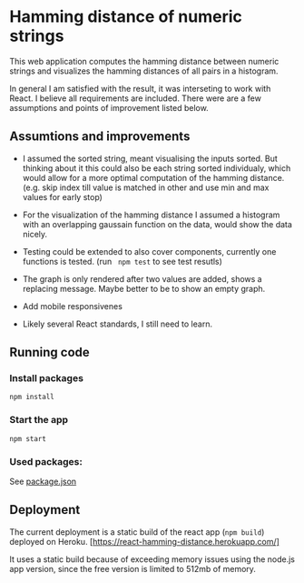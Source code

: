 # Hamming distance of numeric strings

This web application computes the hamming distance between numeric strings and visualizes the hamming distances of all
pairs in a histogram.

In general I am satisfied with the result, it was interseting to work with React. I believe all requirements are included. There were are a few assumptions and points of improvement listed below.

## Assumtions and improvements
- I assumed the sorted string, meant visualising the inputs sorted. But thinking about it this could also be each string sorted individualy, which would allow for a more optimal computation of the hamming distance. (e.g. skip index till value is matched in other and use min and max values for early stop)

- For the visualization of the hamming distance I assumed a histogram with an overlapping gaussain function on the data, would show the data nicely.

- Testing could be extended to also cover components, currently one functions is tested. (run ``` npm test``` to see test resutls)

- The graph is only rendered after two values are added, shows a replacing message. Maybe better to be to show an empty graph.

- Add mobile responsivenes

- Likely several React standards, I still need to learn. 

## Running code
### Install packages
```npm install```
### Start the app
```npm start```


### Used packages:
See [package.json](https://github.com/WSeubring/React-hamming-distance/blob/main/package.json)

## Deployment
The current deployment is a static build of the react app (```npm build```) deployed on Heroku.
[https://react-hamming-distance.herokuapp.com/]

It uses a static build because of exceeding memory issues using the node.js app version, since the free version is limited to 512mb of memory.
